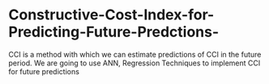 # Constructive-Cost-Index-for-Predicting-Future-Predctions-
CCI is a method with which we can estimate predictions of CCI in the future period. We are going to use ANN, Regression Techniques to implement CCI for future predictions
